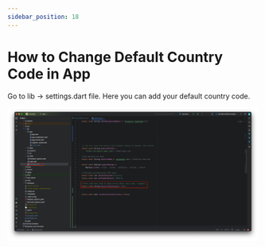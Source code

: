 ```yaml
---
sidebar_position: 18
---
```


# How to Change Default Country Code in App

Go to lib -> settings.dart file. Here you can add your default country code.

![Default Country Code](/images/app/defaultCountryCode.png)
